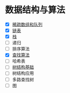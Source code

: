 # 数据结构与算法

- [X] [稀疏数组和队列](./doc/01-稀疏数组和队列.md)
- [X] [链表](./doc/02-链表.md)
- [X] [栈](./doc/03-栈.md)
- [ ] 递归
- [ ] 排序算法
- [X] [查找算法](./doc/06-查找算法.md)
- [ ] 哈希表
- [ ] [树结构基础](./doc/08-树结构基础.md)
- [ ] 树结构应用
- [ ] 多路查找树
- [ ] 图
